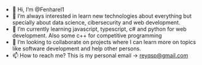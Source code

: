 - 👋 Hi, I’m @Fenharel1
- 👀 I’m always interested in learn new technologies about everything but specially about data science, cibersecurity and web development.
- 🌱 I’m currently learning javascript, typescript, c# and python for web development. Also some c++ for competitive programming
- 💞️ I’m looking to collaborate on projects where I can learn more on topics like software development and help other persons.
- 📫 How to reach me? This is my personal email -> reyqsp@gmail.com

<!---
Fenharel1/Fenharel1 is a ✨ special ✨ repository because its `README.md` (this file) appears on your GitHub profile.
You can click the Preview link to take a look at your changes.
--->
